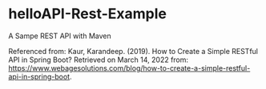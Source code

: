 # helloAPI-Rest-Example
A Sampe REST API with Maven

Referenced from: 
Kaur, Karandeep. (2019). How to Create a Simple RESTful API in Spring Boot? Retrieved on March 14, 2022 from: https://www.webagesolutions.com/blog/how-to-create-a-simple-restful-api-in-spring-boot.
